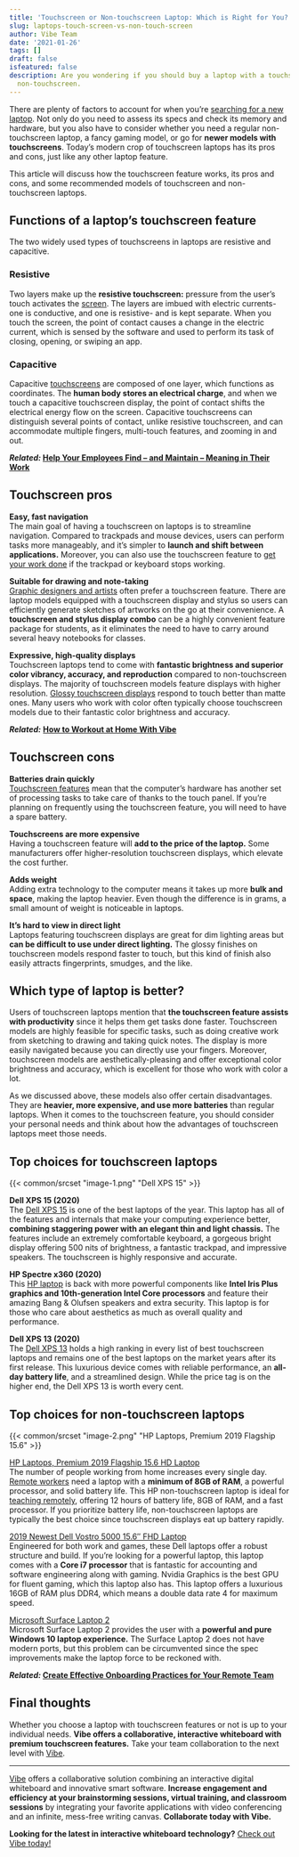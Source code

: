 ```yaml
---
title: 'Touchscreen or Non-touchscreen Laptop: Which is Right for You?'
slug: laptops-touch-screen-vs-non-touch-screen
author: Vibe Team
date: '2021-01-26'
tags: []
draft: false
isfeatured: false
description: Are you wondering if you should buy a laptop with a touchscreen feature? Check out our guide to touchscreen vs
  non-touchscreen.
---
```


There are plenty of factors to account for when you’re [searching for a new laptop](https://www.small-screen.co.uk/choosing-a-laptop-with-touch-screen-vs-non-touch-screen-which-one-is-better/). Not only do you need to assess its specs and check its memory and hardware, but you also have to consider whether you need a regular non-touchscreen laptop, a fancy gaming model, or go for **newer models with touchscreens**. Today’s modern crop of touchscreen laptops has its pros and cons, just like any other laptop feature.

This article will discuss how the touchscreen feature works, its pros and cons, and some recommended models of touchscreen and non-touchscreen laptops.

## Functions of a laptop’s touchscreen feature

The two widely used types of touchscreens in laptops are resistive and capacitive.

### Resistive

Two layers make up the **resistive touchscreen:** pressure from the user’s touch activates the [screen](https://vibe.us/blog/7-reasons-to-invest-in-dual-monitors/). The layers are imbued with electric currents- one is conductive, and one is resistive- and is kept separate. When you touch the screen, the point of contact causes a change in the electric current, which is sensed by the software and used to perform its task of closing, opening, or swiping an app.

### Capacitive

Capacitive [touchscreens](https://vibe.us/blog/how-do-touch-screen-devices-work/) are composed of one layer, which functions as coordinates. The **human body stores an electrical charge**, and when we touch a capacitive touchscreen display, the point of contact shifts the electrical energy flow on the screen. Capacitive touchscreens can distinguish several points of contact, unlike resistive touchscreen, and can accommodate multiple fingers, multi-touch features, and zooming in and out.

***Related:* [Help Your Employees Find – and Maintain – Meaning in Their Work](https://vibe.us/blog/help-your-employees-find-and-maintain-meaning-in-their-work/)**

## Touchscreen pros

**Easy, fast navigation**  
The main goal of having a touchscreen on laptops is to streamline navigation. Compared to trackpads and mouse devices, users can perform tasks more manageably, and it’s simpler to **launch and shift between applications.** Moreover, you can also use the touchscreen feature to [get your work done](https://vibe.us/blog/revamp-your-remote-interview-game-with-these-tips/) if the trackpad or keyboard stops working.

**Suitable for drawing and note-taking**  
[Graphic designers and artists](https://thewiredshopper.com/touch-screen-vs-non-touch-screen-laptops/) often prefer a touchscreen feature. There are laptop models equipped with a touchscreen display and stylus so users can efficiently generate sketches of artworks on the go at their convenience. A **touchscreen and stylus display combo** can be a highly convenient feature package for students, as it eliminates the need to have to carry around several heavy notebooks for classes.

**Expressive, high-quality displays**  
Touchscreen laptops tend to come with **fantastic brightness and superior color vibrancy, accuracy, and reproduction** compared to non-touchscreen displays. The majority of touchscreen models feature displays with higher resolution. [Glossy touchscreen displays](https://vibe.us/blog/choose-the-right-touch-screen-display-for-you/) respond to touch better than matte ones. Many users who work with color often typically choose touchscreen models due to their fantastic color brightness and accuracy.

***Related:*** **[How to Workout at Home With Vibe](https://vibe.us/blog/how-to-workout-with-vibe/)**

## Touchscreen cons

**Batteries drain quickly**  
[Touchscreen features](https://www.delcor.com/resources/blog/should-i-buy-a-touchscreen-laptop-a-convertible-laptop-or-a-microsoft-surface) mean that the computer’s hardware has another set of processing tasks to take care of thanks to the touch panel. If you’re planning on frequently using the touchscreen feature, you will need to have a spare battery.

**Touchscreens are more expensive**  
Having a touchscreen feature will **add to the price of the laptop.** Some manufacturers offer higher-resolution touchscreen displays, which elevate the cost further.

**Adds weight**  
Adding extra technology to the computer means it takes up more **bulk and space**, making the laptop heavier. Even though the difference is in grams, a small amount of weight is noticeable in laptops.

**It’s hard to view in direct light**  
Laptops featuring touchscreen displays are great for dim lighting areas but **can be difficult to use under direct lighting.** The glossy finishes on touchscreen models respond faster to touch, but this kind of finish also easily attracts fingerprints, smudges, and the like.

## Which type of laptop is better?

Users of touchscreen laptops mention that **the touchscreen feature assists with productivity** since it helps them get tasks done faster. Touchscreen models are highly feasible for specific tasks, such as doing creative work from sketching to drawing and taking quick notes. The display is more easily navigated because you can directly use your fingers. Moreover, touchscreen models are aesthetically-pleasing and offer exceptional color brightness and accuracy, which is excellent for those who work with color a lot.

As we discussed above, these models also offer certain disadvantages. They are **heavier, more expensive, and use more batteries** than regular laptops. When it comes to the touchscreen feature, you should consider your personal needs and think about how the advantages of touchscreen laptops meet those needs.

## Top choices for touchscreen laptops

{{< common/srcset "image-1.png" "Dell XPS 15" >}}

**Dell XPS 15 (2020)**  
The [Dell XPS 15](https://www.techradar.com/uk/reviews/dell-xps-15-2020) is one of the best laptops of the year. This laptop has all of the features and internals that make your computing experience better, **combining staggering power with an elegant thin and light chassis.** The features include an extremely comfortable keyboard, a gorgeous bright display offering 500 nits of brightness, a fantastic trackpad, and impressive speakers. The touchscreen is highly responsive and accurate.

**HP Spectre x360 (2020)**  
This [HP laptop](https://www.awin1.com/pclick.php?p=25945185787&a=103504&m=7168&clickref=trd-us-1028020368766802400) is back with more powerful components like **Intel Iris Plus graphics and 10th-generation Intel Core processors** and feature their amazing Bang & Olufsen speakers and extra security. This laptop is for those who care about aesthetics as much as overall quality and performance.

**Dell XPS 13 (2020)**  
The [Dell XPS 13](https://www.awin1.com/pclick.php?p=25945185787&a=103504&m=7168&clickref=trd-us-1028020368766802400) holds a high ranking in every list of best touchscreen laptops and remains one of the best laptops on the market years after its first release. This luxurious device comes with reliable performance, an **all-day battery life**, and a streamlined design. While the price tag is on the higher end, the Dell XPS 13 is worth every cent.

## Top choices for non-touchscreen laptops

{{< common/srcset "image-2.png" "HP Laptops, Premium 2019 Flagship 15.6" >}}

[HP Laptops, Premium 2019 Flagship 15.6 HD Laptop](https://amzn.to/2VKswbE)  
The number of people working from home increases every single day. [Remote workers](https://vibe.us/blog/how-will-your-company-define-wfh-guidelines/) need a laptop with a **minimum of 8GB of RAM**, a powerful processor, and solid battery life. This HP non-touchscreen laptop is ideal for [teaching remotely](https://vibe.us/blog/interactive-whiteboarding-for-distance-learning-lessons/), offering 12 hours of battery life, 8GB of RAM, and a fast processor. If you prioritize battery life, non-touchscreen laptops are typically the best choice since touchscreen displays eat up battery rapidly.

[2019 Newest Dell Vostro 5000 15.6″ FHD Laptop](https://amzn.to/2KnFXsX)  
Engineered for both work and games, these Dell laptops offer a robust structure and build. If you’re looking for a powerful laptop, this laptop comes with a **Core i7 processor** that is fantastic for accounting and software engineering along with gaming. Nvidia Graphics is the best GPU for fluent gaming, which this laptop also has. This laptop offers a luxurious 16GB of RAM plus DDR4, which means a double data rate 4 for maximum speed.

[Microsoft Surface Laptop 2](https://amzn.to/2WjG94P)  
Microsoft Surface Laptop 2 provides the user with a **powerful and pure Windows 10 laptop experience.** The Surface Laptop 2 does not have modern ports, but this problem can be circumvented since the spec improvements make the laptop force to be reckoned with.

***Related:* [Create Effective Onboarding Practices for Your Remote Team](https://vibe.us/blog/create-effective-onboarding-practices-for-your-remote-team/)**

## Final thoughts

Whether you choose a laptop with touchscreen features or not is up to your individual needs. **Vibe offers a collaborative, interactive whiteboard with premium touchscreen features.** Take your team collaboration to the next level with [Vibe](https://vibe.us/).



---

[Vibe](https://vibe.us/) offers a collaborative solution combining an interactive digital whiteboard and innovative smart software. **Increase engagement and efficiency at your brainstorming sessions, virtual training, and classroom sessions** by integrating your favorite applications with video conferencing and an infinite, mess-free writing canvas. **Collaborate today with Vibe.**

**Looking for the latest in interactive whiteboard technology?** [Check out Vibe today!](https://vibe.us/order/)
